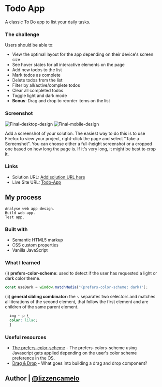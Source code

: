 # Todo App
A classic To Do app to list your daily tasks.

### The challenge

Users should be able to:

- View the optimal layout for the app depending on their device's screen size
- See hover states for all interactive elements on the page
- Add new todos to the list
- Mark todos as complete
- Delete todos from the list
- Filter by all/active/complete todos
- Clear all completed todos
- Toggle light and dark mode
- **Bonus**: Drag and drop to reorder items on the list

### Screenshot

![Final-desktop-design](design/final-desktop-design.jpg)
![Final-mobile-design](design/final-mobile-design.jpg)

Add a screenshot of your solution. The easiest way to do this is to use Firefox to view your project, right-click the page and select "Take a Screenshot". You can choose either a full-height screenshot or a cropped one based on how long the page is. If it's very long, it might be best to crop it.


### Links

- Solution URL: [Add solution URL here](https://your-solution-url.com)
- Live Site URL: [Todo-App](https://lizzencamelo.github.io/Classic-Todo-App-using-HTML-CSS-JS/)

## My process

    Analyse web app design.
    Build web app.
    Test app.

### Built with

- Semantic HTML5 markup
- CSS custom properties
- Vanilla JavaScript

### What I learned

(i) **prefers-color-scheme:** used to detect if the user has requested a light or dark color theme.
```js
const useDark = window.matchMedia("(prefers-color-scheme: dark)");
```
(ii) **general sibling combinator:** the ~ separates two selectors and matches all iterations of the second element, that follow the first element and are children of the same parent element.
```css
  img ~ p {
  color: lilac;
  }
```

### Useful resources

- [The prefers-color-scheme](https://www.ditdot.hr/en/dark-mode-website-tutorial) - The prefers-colors-scheme using Javascript gets applied depending on the user's color scheme preference in the OS.
- [Drag & Drop](https://baseweb.design/blog/drag-and-drop-list/) - What goes into building a drag and drop component?

## Author | [@lizzencamelo](https://www.frontendmentor.io/profile/lizzencamelo)

